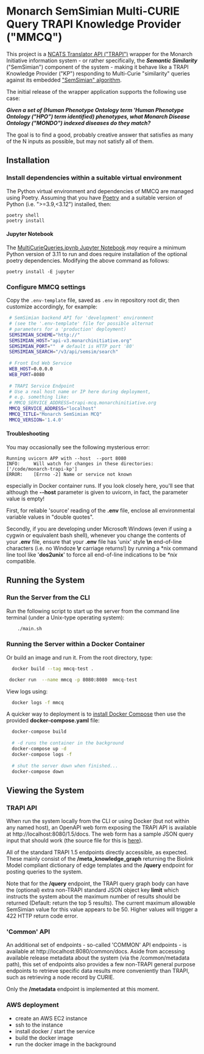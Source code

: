 # Monarch SemSimian Multi-CURIE Query TRAPI Knowledge Provider ("MMCQ")

This project is a [NCATS Translator API ("TRAPI")](https://github.com/NCATSTranslator/ReasonerAPI) wrapper for the Monarch Initiative information system - or rather specifically, the **_Semantic Similarity_** ("SemSimian") component of the system - making it behave like a TRAPI Knowledge Provider ("KP") responding  to Multi-Curie "similarity" queries against its embedded ["SemSimian" algorithm](https://github.com/monarch-initiative/semsimian).

The initial release of the wrapper application supports the following use case:

_**Given a set of (Human Phenotype Ontology term 'Human Phenotype Ontology ("HPO") term identified) phenotypes, what Monarch Disease Ontology ("MONDO") indexed diseases do they match?**_

The goal is to find a good, probably creative answer that satisfies as many of the N inputs as possible, but may not satisfy all of them.

## Installation

### Install dependencies within a suitable virtual environment

The Python virtual environment and dependencies of MMCQ are managed using Poetry. Assuming that you have [Poetry](https://python-poetry.org/docs/) and a suitable version of Python (i.e. ">=3.9,<3.12") installed, then:

    poetry shell
    poetry install

#### Jupyter Notebook

The [MultiCurieQueries.ipynb Jupyter Notebook](./docs/MultiCurieQueries.ipynb) _may_ require a minimum Python version of 3.11 to run and does require installation of the optional poetry dependencies. Modifying the above command as follows: 

    poetry install -E jupyter
 
### Configure MMCQ settings
   
   Copy the `.env-template` file, saved as `.env` in repository root dir, then customize accordingly, for example:
   
   ```bash
    # SemSimian backend API for 'development' environment 
    # (see the '.env-template' file for possible alternat
    # parameters for a 'production' deployment)
    SEMSIMIAN_SCHEME="http://"
    SEMSIMIAN_HOST="api-v3.monarchinitiative.org"
    SEMSIMIAN_PORT=""  # default is HTTP port '80'
    SEMSIMIAN_SEARCH="/v3/api/semsim/search"
    
    # Front End Web Service
    WEB_HOST=0.0.0.0
    WEB_PORT=8080
    
    # TRAPI Service Endpoint
    # Use a real host name or IP here during deployment,
    # e.g. something like:
    # MMCQ_SERVICE_ADDRESS=trapi-mcq.monarchinitiative.org
    MMCQ_SERVICE_ADDRESS="localhost"
    MMCQ_TITLE="Monarch SemSimian MCQ"
    MMCQ_VERSION='1.4.0'
   ```

#### Troubleshooting

You may occasionally see the following mysterious error: 

```
Running uvicorn APP with --host  --port 8080
INFO:     Will watch for changes in these directories: ['/code/monarch-trapi-kp']
ERROR:    [Errno -2] Name or service not known
```

especially in Docker container runs.  If you look closely here, you'll see that although 
the **--host** parameter is given to uvicorn, in fact, the parameter value is empty!

First, for reliable 'source' reading of the **.env** file, enclose all environmental variable 
values in "double quotes".   

Secondly, if you are developing under Microsoft Windows (even if using a cygwin or equivalent
bash shell), whenever you change the contents of your **.env** file,  ensure that your **.env** file has 
'unix' style **\n** end-of-line characters (i.e. no Windoze **\r** carriage returns!) by running a *nix 
command line tool like '**dos2unix**' to force all end-of-line indications to be _*nix_ compatible.

## Running the System

### Run the Server from the CLI

Run the following script to start up the server from the command line terminal (under a Unix-type operating system):

  ```bash
      ./main.sh
  ```

### Running the Server within a Docker Container

   Or build an image and run it. From the root directory, type:
  
  ```bash
    docker build --tag mmcq-test .
  ```
  
  ```bash
   docker run  --name mmcq -p 8080:8080  mmcq-test
  ```

View logs using:

  ```bash
    docker logs -f mmcq
  ```

A quicker way to deployment is to [install Docker Compose](https://docs.docker.com/compose/install/) then use the provided **docker-compose.yaml** file:

  ```bash
    docker-compose build
    
    # -d runs the container in the background
    docker-compose up -d
    docker-compose logs -f
    
    # shut the server down when finished...
    docker-compose down
  ```

## Viewing the System

### TRAPI API

When run the system locally from the CLI or using Docker (but not within any named host), an OpenAPI web form exposing the TRAPI API is available at http://localhost:8080/1.5/docs.  The web form has a sample JSON query input that should work (the source file for this is [here](./mmcq/examples/reasoner-trapi-1.5.json)).

All of the standard TRAPI 1.5 endpoints directly accessible, as expected. These mainly consist of the **/meta_knowledge_graph** returning the Biolink Model compliant dictionary of edge templates and the **/query** endpoint for posting queries to the system.

Note that for the **/query** endpoint, the TRAPI query graph body can have the (optional) extra non-TRAPI standard JSON object key **limit** which instructs the system about the maximum number of results should be returned (Default: return the top 5 results). The current maximum allowable SemSimian value for this value appears to be 50. Higher values will trigger a 422 HTTP return code error.

### 'Common' API

An additional set of endpoints - so-called 'COMMON' API endpoints - is available at http://localhost:8080/common/docs.  Aside from accessing available release metadata about the system (via the /common/metadata path), this set of endpoints also provides a few non-TRAPI general purpose endpoints to retrieve specific data results more conveniently than TRAPI, such as retrieving a node record by CURIE.

Only the **/metadata** endpoint is implemented at this moment.


### AWS deployment

- create an AWS EC2 instance
- ssh to the instance
- install docker / start the service
- build the docker image
- run the docker image in the background
